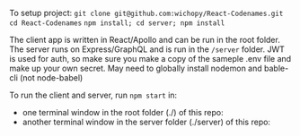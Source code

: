 To setup project: 
`git clone git@github.com:wichopy/React-Codenames.git`
`cd React-Codenames`
`npm install; cd server; npm install`

The client app is written in React/Apollo and can be run in the root folder. 
The server runs on Express/GraphQL and is run in the `/server` folder.
JWT is used for auth, so make sure you make a copy of the sameple .env file and make up your own secret.
May need to globally install nodemon and bable-cli (not node-babel)

To run the client and server, run `npm start` in:
  - one terminal window in the root folder (./) of this repo:
  - another terminal window in the server folder (./server) of this repo:
